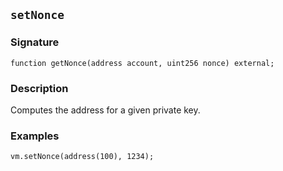 ## `setNonce`

### Signature

```solidity
function getNonce(address account, uint256 nonce) external;
```

### Description

Computes the address for a given private key.

### Examples

```solidity
vm.setNonce(address(100), 1234);
```
